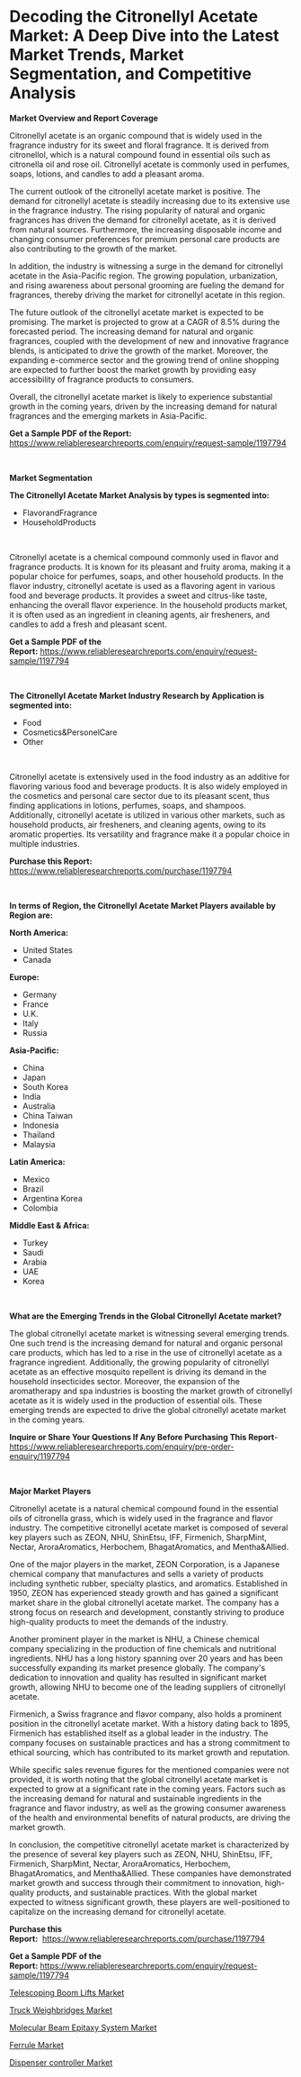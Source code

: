 <p><h1>Decoding the Citronellyl Acetate Market: A Deep Dive into the Latest Market Trends, Market Segmentation, and Competitive Analysis</h1></p><p><strong>Market Overview and Report Coverage</strong></p>
<p><p>Citronellyl acetate is an organic compound that is widely used in the fragrance industry for its sweet and floral fragrance. It is derived from citronellol, which is a natural compound found in essential oils such as citronella oil and rose oil. Citronellyl acetate is commonly used in perfumes, soaps, lotions, and candles to add a pleasant aroma.</p><p>The current outlook of the citronellyl acetate market is positive. The demand for citronellyl acetate is steadily increasing due to its extensive use in the fragrance industry. The rising popularity of natural and organic fragrances has driven the demand for citronellyl acetate, as it is derived from natural sources. Furthermore, the increasing disposable income and changing consumer preferences for premium personal care products are also contributing to the growth of the market.</p><p>In addition, the industry is witnessing a surge in the demand for citronellyl acetate in the Asia-Pacific region. The growing population, urbanization, and rising awareness about personal grooming are fueling the demand for fragrances, thereby driving the market for citronellyl acetate in this region.</p><p>The future outlook of the citronellyl acetate market is expected to be promising. The market is projected to grow at a CAGR of 8.5% during the forecasted period. The increasing demand for natural and organic fragrances, coupled with the development of new and innovative fragrance blends, is anticipated to drive the growth of the market. Moreover, the expanding e-commerce sector and the growing trend of online shopping are expected to further boost the market growth by providing easy accessibility of fragrance products to consumers.</p><p>Overall, the citronellyl acetate market is likely to experience substantial growth in the coming years, driven by the increasing demand for natural fragrances and the emerging markets in Asia-Pacific.</p></p>
<p><strong>Get a Sample PDF of the Report:</strong> <a href="https://www.reliableresearchreports.com/enquiry/request-sample/1197794">https://www.reliableresearchreports.com/enquiry/request-sample/1197794</a></p>
<p>&nbsp;</p>
<p><strong>Market Segmentation</strong></p>
<p><strong>The Citronellyl Acetate Market Analysis by types is segmented into:</strong></p>
<p><ul><li>FlavorandFragrance</li><li>HouseholdProducts</li></ul></p>
<p>&nbsp;</p>
<p><p>Citronellyl acetate is a chemical compound commonly used in flavor and fragrance products. It is known for its pleasant and fruity aroma, making it a popular choice for perfumes, soaps, and other household products. In the flavor industry, citronellyl acetate is used as a flavoring agent in various food and beverage products. It provides a sweet and citrus-like taste, enhancing the overall flavor experience. In the household products market, it is often used as an ingredient in cleaning agents, air fresheners, and candles to add a fresh and pleasant scent.</p></p>
<p><strong>Get a Sample PDF of the Report:</strong>&nbsp;<a href="https://www.reliableresearchreports.com/enquiry/request-sample/1197794">https://www.reliableresearchreports.com/enquiry/request-sample/1197794</a></p>
<p>&nbsp;</p>
<p><strong>The Citronellyl Acetate Market Industry Research by Application is segmented into:</strong></p>
<p><ul><li>Food</li><li>Cosmetics&PersonelCare</li><li>Other</li></ul></p>
<p>&nbsp;</p>
<p><p>Citronellyl acetate is extensively used in the food industry as an additive for flavoring various food and beverage products. It is also widely employed in the cosmetics and personal care sector due to its pleasant scent, thus finding applications in lotions, perfumes, soaps, and shampoos. Additionally, citronellyl acetate is utilized in various other markets, such as household products, air fresheners, and cleaning agents, owing to its aromatic properties. Its versatility and fragrance make it a popular choice in multiple industries.</p></p>
<p><strong>Purchase this Report:</strong>&nbsp; <a href="https://www.reliableresearchreports.com/purchase/1197794">https://www.reliableresearchreports.com/purchase/1197794</a></p>
<p>&nbsp;</p>
<p><strong>In terms of Region, the Citronellyl Acetate Market Players available by Region are:</strong></p>
<p>
    <p> <strong> North America: </strong>
        <ul>
            <li>United States</li>
            <li>Canada</li>
        </ul>
        </p> 
    <p> <strong> Europe: </strong>
        <ul>
            <li>Germany</li>
            <li>France</li>
            <li>U.K.</li>
            <li>Italy</li>
            <li>Russia</li>
        </ul>
        </p> 
    <p> <strong> Asia-Pacific: </strong>
        <ul>
            <li>China</li>
            <li>Japan</li>
            <li>South Korea</li>
            <li>India</li>
            <li>Australia</li>
            <li>China Taiwan</li>
            <li>Indonesia</li>
            <li>Thailand</li>
            <li>Malaysia</li>
        </ul>
        </p> 
    <p> <strong> Latin America: </strong>
        <ul>
            <li>Mexico</li>
            <li>Brazil</li>
            <li>Argentina Korea</li>
            <li>Colombia</li>
        </ul>
        </p> 
    <p> <strong> Middle East & Africa: </strong>
        <ul>
            <li>Turkey</li>
            <li>Saudi</li>
            <li>Arabia</li>
            <li>UAE</li>
            <li>Korea</li>
        </ul>
    </p>
    </p>
<p>&nbsp;</p>
<p><strong>What are the Emerging Trends in the Global Citronellyl Acetate market?</strong></p>
<p><p>The global citronellyl acetate market is witnessing several emerging trends. One such trend is the increasing demand for natural and organic personal care products, which has led to a rise in the use of citronellyl acetate as a fragrance ingredient. Additionally, the growing popularity of citronellyl acetate as an effective mosquito repellent is driving its demand in the household insecticides sector. Moreover, the expansion of the aromatherapy and spa industries is boosting the market growth of citronellyl acetate as it is widely used in the production of essential oils. These emerging trends are expected to drive the global citronellyl acetate market in the coming years.</p></p>
<p><strong>Inquire or Share Your Questions If Any Before Purchasing This Report</strong>- <a href="https://www.reliableresearchreports.com/enquiry/pre-order-enquiry/1197794">https://www.reliableresearchreports.com/enquiry/pre-order-enquiry/1197794</a></p>
<p>&nbsp;</p>
<p><strong>Major Market Players</strong></p>
<p><p>Citronellyl acetate is a natural chemical compound found in the essential oils of citronella grass, which is widely used in the fragrance and flavor industry. The competitive citronellyl acetate market is composed of several key players such as ZEON, NHU, ShinEtsu, IFF, Firmenich, SharpMint, Nectar, AroraAromatics, Herbochem, BhagatAromatics, and Mentha&Allied. </p><p>One of the major players in the market, ZEON Corporation, is a Japanese chemical company that manufactures and sells a variety of products including synthetic rubber, specialty plastics, and aromatics. Established in 1950, ZEON has experienced steady growth and has gained a significant market share in the global citronellyl acetate market. The company has a strong focus on research and development, constantly striving to produce high-quality products to meet the demands of the industry.</p><p>Another prominent player in the market is NHU, a Chinese chemical company specializing in the production of fine chemicals and nutritional ingredients. NHU has a long history spanning over 20 years and has been successfully expanding its market presence globally. The company's dedication to innovation and quality has resulted in significant market growth, allowing NHU to become one of the leading suppliers of citronellyl acetate.</p><p>Firmenich, a Swiss fragrance and flavor company, also holds a prominent position in the citronellyl acetate market. With a history dating back to 1895, Firmenich has established itself as a global leader in the industry. The company focuses on sustainable practices and has a strong commitment to ethical sourcing, which has contributed to its market growth and reputation. </p><p>While specific sales revenue figures for the mentioned companies were not provided, it is worth noting that the global citronellyl acetate market is expected to grow at a significant rate in the coming years. Factors such as the increasing demand for natural and sustainable ingredients in the fragrance and flavor industry, as well as the growing consumer awareness of the health and environmental benefits of natural products, are driving the market growth.</p><p>In conclusion, the competitive citronellyl acetate market is characterized by the presence of several key players such as ZEON, NHU, ShinEtsu, IFF, Firmenich, SharpMint, Nectar, AroraAromatics, Herbochem, BhagatAromatics, and Mentha&Allied. These companies have demonstrated market growth and success through their commitment to innovation, high-quality products, and sustainable practices. With the global market expected to witness significant growth, these players are well-positioned to capitalize on the increasing demand for citronellyl acetate.</p></p>
<p><strong>Purchase this Report:</strong>&nbsp;&nbsp;<a href="https://www.reliableresearchreports.com/purchase/1197794">https://www.reliableresearchreports.com/purchase/1197794</a></p>
<p></p>
<p><strong>Get a Sample PDF of the Report:</strong>&nbsp;<a href="https://www.reliableresearchreports.com/enquiry/request-sample/1197794">https://www.reliableresearchreports.com/enquiry/request-sample/1197794</a></p>
<p><p><a href="https://medium.com/@darbyledner/telescoping-boom-lifts-market-share-evolution-and-market-growth-trends-2023-2030-f8f7cfa81350">Telescoping Boom Lifts Market</a></p><p><a href="https://medium.com/@amayabeahan/truck-weighbridges-market-trends-and-market-analysis-forecasted-for-period-2023-2030-b53aa4bc8e85">Truck Weighbridges Market</a></p><p><a href="https://medium.com/@mskylatoy/molecular-beam-epitaxy-system-market-analysis-its-cagr-market-segmentation-and-global-industry-cab89c2bf488">Molecular Beam Epitaxy System Market</a></p><p><a href="https://medium.com/@lavernacole2023/ferrule-market-exploring-market-share-market-trends-and-future-growth-3a14932c6288">Ferrule Market</a></p><p><a href="https://medium.com/@walterkutch/dispenser-controller-market-size-market-outlook-and-market-forecast-2023-to-2030-0e6285e3cc66">Dispenser controller Market</a></p></p>